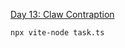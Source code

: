 [Day 13: Claw Contraption](https://adventofcode.com/2024/day/13 "Day 13: Claw Contraption")

```shell
npx vite-node task.ts
```
